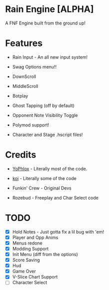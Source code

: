 # Rain Engine [ALPHA]

A FNF Engine built from the ground up!

# Features

* Rain Input - An all new input system!

* Swag Options menu!!

* DownScroll

* MiddleScroll

* Botplay

* Ghost Tapping (off by default)

* Opponent Note Visibility Toggle

* Polymod support!

* Character and Stage .hscript files!

# Credits

* [YoPhlox](https://x.com/yophlox) - Literally most of the code.
* [koi](https://github.com/maybekoi) - Literally some of the code

* Funkin' Crew - Original Devs

* Rozebud - Freeplay and Char Select code

# TODO

- [x] Hold Notes - Just gotta fix a lil bug with 'em!
- [x] Player and Opp Anims
- [x] Menus redone
- [x] Modding Support
- [x] Init Menu (diff from the options)
- [x] Score Saving
- [x] Hud
- [x] Game Over
- [x] V-Slice Chart Support
- [ ] Character Select
